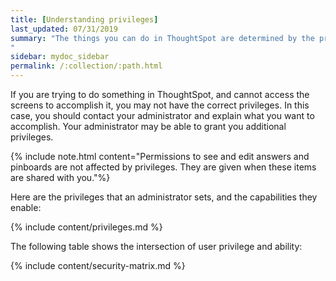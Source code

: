 ```yaml
---
title: [Understanding privileges]
last_updated: 07/31/2019
summary: "The things you can do in ThoughtSpot are determined by the privileges you have. Privileges are granted through group membership.
"
sidebar: mydoc_sidebar
permalink: /:collection/:path.html
---
```

If you are trying to do something in ThoughtSpot, and cannot access the screens to accomplish it, you may not have the correct privileges. In this case, you should contact your administrator and explain what you want to accomplish. Your administrator may be able to grant you additional privileges.

{% include note.html content="Permissions to see and edit answers and pinboards are not affected by privileges. They are given when these items are shared with you."%}

Here are the privileges that an administrator sets, and the capabilities they enable:

{% include content/privileges.md %}

The following table shows the intersection of user privilege and ability:

{% include content/security-matrix.md %}
